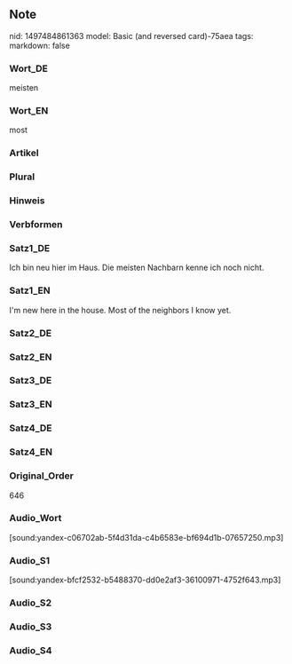 ## Note
nid: 1497484861363
model: Basic (and reversed card)-75aea
tags: 
markdown: false

### Wort_DE
meisten

### Wort_EN
most

### Artikel


### Plural


### Hinweis


### Verbformen


### Satz1_DE
Ich bin neu hier im Haus. Die meisten Nachbarn kenne ich noch nicht.

### Satz1_EN
I'm new here in the house. Most of the neighbors I know yet.

### Satz2_DE


### Satz2_EN


### Satz3_DE


### Satz3_EN


### Satz4_DE


### Satz4_EN


### Original_Order
646

### Audio_Wort
[sound:yandex-c06702ab-5f4d31da-c4b6583e-bf694d1b-07657250.mp3]

### Audio_S1
[sound:yandex-bfcf2532-b5488370-dd0e2af3-36100971-4752f643.mp3]

### Audio_S2


### Audio_S3


### Audio_S4

